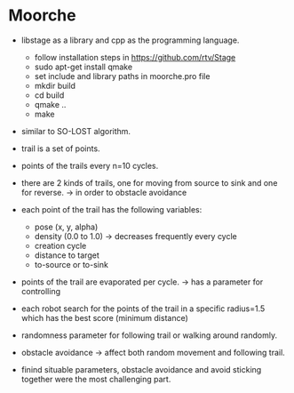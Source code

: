 # Moorche

* libstage as a library and cpp as the programming language.
  - follow installation steps in https://github.com/rtv/Stage
  - sudo apt-get install qmake
  - set include and library paths in moorche.pro file
  - mkdir build
  - cd build
  - qmake ..
  - make

* similar to SO-LOST algorithm.
* trail is a set of points.
* points of the trails every n=10 cycles.
* there are 2 kinds of trails, one for moving from source to sink and one for reverse. -> in order to obstacle avoidance 
* each point of the trail has the following variables:
  - pose (x, y, alpha)
  - density (0.0 to 1.0) -> decreases frequently every cycle
  - creation cycle
  - distance to target
  - to-source or to-sink

* points of the trail are evaporated per cycle. -> has a parameter for controlling
* each robot search for the points of the trail in a specific radius=1.5 which has the best score (minimum distance)
* randomness parameter for following trail or walking around randomly.
* obstacle avoidance -> affect both random movement and following trail.
* finind situable parameters, obstacle avoidance and avoid sticking together were the most challenging part.
